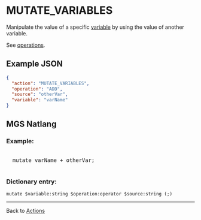 # MUTATE_VARIABLES

Manipulate the value of a specific [variable](../scripts/integer_variables) by using the value of another variable.

See [operations](../structure/operations).

## Example JSON

```json
{
  "action": "MUTATE_VARIABLES",
  "operation": "ADD",
  "source": "otherVar",
  "variable": "varName"
}
```

## MGS Natlang

### Example:

<pre class="HyperMD-codeblock mgs">

  <span class="verb">mutate</span> <span class="string">varName</span> <span class="operator">+</span> <span class="string">otherVar</span><span class="terminator">;</span>

</pre>

### Dictionary entry:

```
mutate $variable:string $operation:operator $source:string (;)
```

---

Back to [Actions](../actions)
